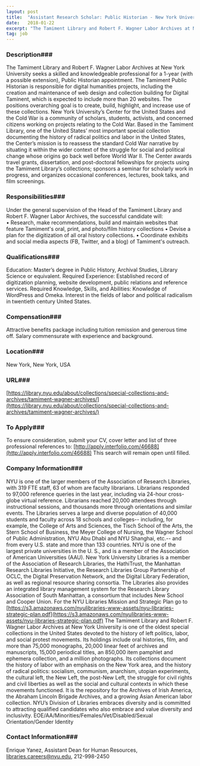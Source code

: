 ```yaml
---
layout: post
title:  "Assistant Research Scholar: Public Historian - New York University, Division of Libraries"
date:   2018-01-22
excerpt: "The Tamiment Library and Robert F. Wagner Labor Archives at New York University seeks a skilled and knowledgeable professional for a 1-year (with a possible extension), Public Historian appointment. The Tamiment Public Historian is responsible for digital humanities projects, including the creation and maintenance of web design and collection building..."
tag: job
---
```


### Description###

The Tamiment Library and Robert F. Wagner Labor Archives at New York University seeks a skilled and knowledgeable professional for a 1-year (with a possible extension), Public Historian  appointment. The Tamiment Public Historian is responsible for digital humanities projects, including the creation and maintenance of web design and collection building for Digital Taminent, which is expected to include more than 20 websites. The positions overarching goal is to create, build, highlight, and increase use of these collections. 
New York University’s Center for the United States and the Cold War is a community of scholars, students, activists, and concerned citizens working on projects relating to the Cold War. Based in the Tamiment Library, one of the United States’ most important special collection documenting the history of radical politics and labor in the United States, the Center’s mission is to reassess the standard Cold War narrative by situating it within the wider context of the struggle for social and political change whose origins go back well before World War II.  The Center awards travel grants, dissertation, and post-doctoral fellowships for projects using the Tamiment Library’s collections; sponsors a seminar for scholarly work in progress, and organizes occasional conferences, lectures, book talks, and film screenings.


### Responsibilities###

Under the general supervision of the Head of the Tamiment Library and Robert F. Wagner Labor Archives, the successful candidate will:  
•	Research, make recommendations, build and maintain websites that feature Tamiment's oral, print, and photo/film history collections
•	Devise a plan for the digitization of all oral history collections.
•	Coordinate exhibits and social media aspects (FB, Twitter, and a blog) of Tamiment's outreach.


### Qualifications###

Education: Master’s degree in Public History, Archival Studies, Library Science or equivalent.
Required Experience: Established record of digitization planning, website development, public relations and reference services.
Required Knowledge, Skills, and Abilities: Knowledge of WordPress and Omeka. Interest in the fields of labor and political radicalism in twentieth century United States.


### Compensation###

Attractive benefits package including tuition remission and generous time off. Salary commensurate with experience and background.


### Location###

New York, New York, USA


### URL###

[https://library.nyu.edu/about/collections/special-collections-and-archives/tamiment-wagner-archives/](https://library.nyu.edu/about/collections/special-collections-and-archives/tamiment-wagner-archives/)

### To Apply###

To ensure consideration, submit your CV, cover letter and list of three professional references to: [http://apply.interfolio.com/46688](http://apply.interfolio.com/46688) This search will remain open until filled.


### Company Information###

NYU is one of the larger members of the Association of Research Libraries, with 319 FTE staff, 63 of whom are faculty librarians.  Librarians responded to 97,000 reference queries in the last year, including via 24-hour cross-globe virtual reference.  Librarians reached 20,000 attendees through instructional sessions, and thousands more through orientations and similar events.  The Libraries serves a large and diverse population of 40,000 students and faculty across 18 schools and colleges-- including, for example, the College of Arts and Sciences, the Tisch School of the Arts, the Stern School of Business, the Meyer College of Nursing, the Wagner School of Public Administration, NYU Abu Dhabi and NYU Shanghai, etc.-- and from every U.S. state and more than 133 countries.  NYU is one of the largest private universities in the U. S., and is a member of the Association of American Universities (AAU).  New York University Libraries is a member of the Association of Research Libraries, the HathiTrust, the Manhattan Research Libraries Initiative, the Research Libraries Group Partnership of OCLC, the Digital Preservation Network, and the Digital Library Federation, as well as regional resource sharing consortia. The Libraries also provides an integrated library management system for the Research Library Association of South Manhattan, a consortium that includes New School and Cooper Union. For the NYU Libraries Mission and Strategic Plan go to [https://s3.amazonaws.com/nyulibraries-www-assets/nyu-libraries-strategic-plan.pdf](https://s3.amazonaws.com/nyulibraries-www-assets/nyu-libraries-strategic-plan.pdf)
The Tamiment Library and Robert F. Wagner Labor Archives at New York University is one of the oldest special collections in the United States devoted to the history of left politics, labor, and social protest movements. Its holdings include oral histories, film, and more than 75,000 monographs, 20,000 linear feet of archives and manuscripts, 15,000 periodical titles, an 850,000 item pamphlet and ephemera collection, and a million photographs. Its collections document the history of labor with an emphasis on the New York area, and the history of radical politics: socialism, communism, anarchism, utopian experiments, the cultural left, the New Left, the post-New Left, the struggle for civil rights and civil liberties as well as the social and cultural contexts in which these movements functioned. It is the repository for the Archives of Irish America, the Abraham Lincoln Brigade Archives, and a growing Asian American labor collection.
NYU’s Division of Libraries embraces diversity and is committed to attracting qualified candidates who also embrace and value diversity and inclusivity.
EOE/AA/Minorities/Females/Vet/Disabled/Sexual Orientation/Gender Identity


### Contact Information###

Enrique Yanez, Assistant Dean for Human Resources, libraries.careers@nyu.edu, 212-998-2450

